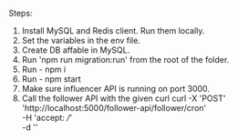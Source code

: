 Steps:
1. Install MySQL and Redis client. Run them locally.
2. Set the variables in the env file.
3. Create DB affable in MySQL.
4. Run 'npm run migration:run' from the root of the folder.
5. Run - npm i
6. Run - npm start
7. Make sure influencer API is running on port 3000.
8. Call the follower API with the given curl
curl -X 'POST' \
  'http://localhost:5000/follower-api/follower/cron' \
  -H 'accept: */*' \
  -d ''